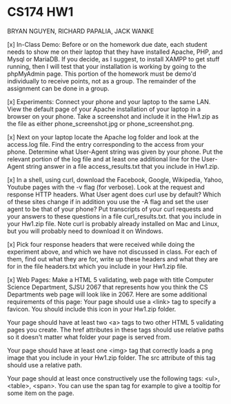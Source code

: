 # CS174 HW1
BRYAN NGUYEN, RICHARD PAPALIA, JACK WANKE

[x] In-Class Demo: Before or on the homework due date, each student needs to show me on their laptop that they have installed Apache, PHP, and Mysql or MariaDB. If you decide, as I suggest, to install XAMPP to get stuff running, then I will test that your installation is working by going to the phpMyAdmin page. This portion of the homework must be demo'd individually to receive points, not as a group. The remainder of the assignment can be done in a group.

[x] Experiments:
Connect your phone and your laptop to the same LAN. View the default page of your Apache installation of your laptop in a browser on your phone. Take a screenshot and include it in the Hw1.zip as the file as either phone_screenshot.jpg or phone_screenshot.png.

[x] Next on your laptop locate the Apache log folder and look at the access.log file. Find the entry corresponding to the access from your phone. Determine what User-Agent string was given by your phone. Put the relevant portion of the log file and at least one additional line for the User-Agent string answer in a file access_results.txt that you include in Hw1.zip.

[x] In a shell, using curl, download the Facebook, Google, Wikipedia, Yahoo, Youtube pages with the -v flag (for verbose). Look at the request and response HTTP headers. What User agent does curl use by default? Which of these sites change if in addition you use the -A flag and set the user agent to be that of your phone? Put transcripts of your curl requests and your answers to these questions in a file curl_results.txt. that you include in your Hw1.zip file. Note curl is probably already installed on Mac and Linux, but you will probably need to download it on Windows.

[x] Pick four response headers that were received while doing the experiment above, and which we have not discussed in class. For each of them, find out what they are for, write up these headers and what they are for in the file headers.txt which you include in your Hw1.zip file.

[x] Web Pages: Make a HTML 5 validating, web page with title Computer Science Department, SJSU 2067 that represents how you think the CS Departments web page will look like in 2067. Here are some additional requirements of this page:
Your page should use a &lt;link&gt; tag to specify a favicon. You should include this icon in your Hw1.zip folder.

Your page should have at least two &lt;a&gt; tags to two other HTML 5 validating pages you create. The href attributes in these tags should use relative paths so it doesn't matter what folder your page is served from.

Your page should have at least one &lt;img&gt; tag that correctly loads a png image that you include in your Hw1.zip folder. The src attribute of this tag should use a relative path.

Your page should at least once constructively use the following tags: &lt;ul&gt;, &lt;table&gt;, &lt;span&gt;. You can use the span tag for example to give a tooltip for some item on the page.

